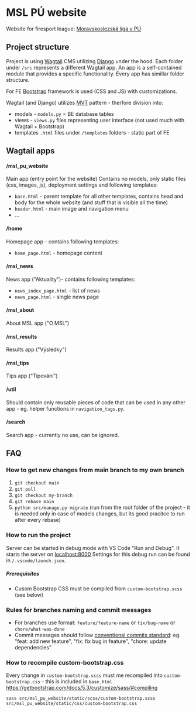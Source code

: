 # MSL PÚ website
Website for firesport league: [Moravskoslezská liga v PÚ](https://www.youtube.com/watch?v=CtEhhjKSOGc&t=3s)


## Project structure
Project is using [Wagtail](https://wagtail.io/) CMS utilizing [Django](https://www.djangoproject.com/) under the hood. Each folder under `/src` represents a different Wagtail app. An app is a self-contained module that provides a specific functionality. Every app has simillar folder structure.

For FE [Bootstrap](https://getbootstrap.com/docs/5.3/getting-started/introduction/) framework is used (CSS and JS) with customizations.

Wagtail (and Django) utilizes [MVT](https://www.geeksforgeeks.org/django-project-mvt-structure/) pattern - therfore division into:
* models - `models.py` = BE database tables
* views - `views.py` files representing user interface (not used much with Wagtail + Bootstrap)
* templates `.html` files under `/templates` folders - static part of FE

## Wagtail apps
#### /msl_pu_website
Main app (entry point for the website) Contains no models, only static files (css, images, js), deployment settings and following templates:
* `base.html` - parent template for all other templates, contains head and body for the whole website (and stuff that is visible all the time)
* `header.html` - main image and navigation menu
* ...

#### /home
Homepage app - contains following templates:
* `home_page.html` - homepage content

#### /msl_news
News app ("Aktuality")- contains following templates:
* `news_index_page.html` - list of news
* `news_page.html` - single news page

#### /msl_about
About MSL app ("O MSL")

#### /msl_results
Results app ("Výsledky")

#### /msl_tips
Tips app ("Tipování")

#### /util
Should contain only reusable pieces of code that can be used in any other app - eg. helper functions in `navigation_tags.py`.

#### /search
Search app - currently no use, can be ignored.

## FAQ
### How to get new changes from main branch to my own branch
1. `git checkout main`
2. `git pull`
3. `git checkout my-branch`
4. `git rebase main`
5. `python src/manage.py migrate` (run from the root folder of the project - it is needed only in case of models changes, but its good pracitce to run after every rebase)

### How to run the project
Server can be started in debug mode with VS Code "Run and Debug". It starts the server on [localhost:8000](http://localhost:8000/) Settings for this debug run can be found in `/.vscode/launch.json`.
##### Prerequisites
* Cusom Bootstrap CSS must be compiled from `custom-bootstrap.scss` (see below)

### Rules for branches naming and commit messages
* For branches use format: `feature/feature-name` or `fix/bug-name` or `chore/what-was-done`
* Commit messages should follow [conventional commits standard](https://www.conventionalcommits.org/en/v1.0.0/):
eg. "feat: add new feature", "fix: fix bug in feature", "chore: update dependencies"

### How to recompile custom-bootstrap.css
Every change in `custom-bootstrap.scss` must me recompiled into `custom-bootstrap.css` - this is included in `base.html`
https://getbootstrap.com/docs/5.3/customize/sass/#compiling
```
sass src/msl_pu_website/static/scss/custom-bootstrap.scss src/msl_pu_website/static/css/custom-bootstrap.css
```

